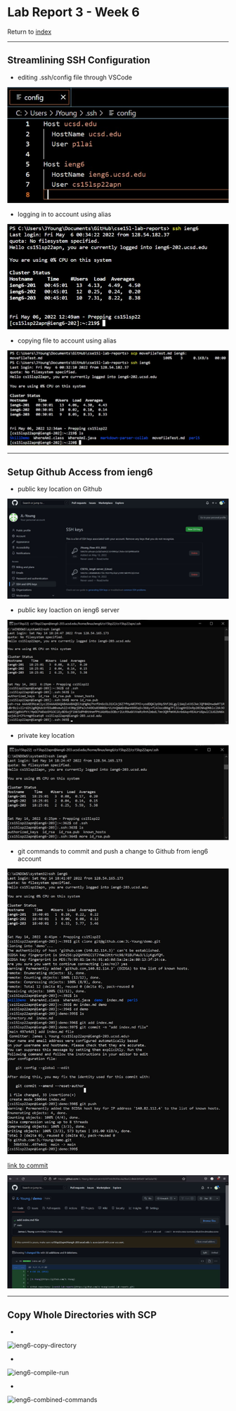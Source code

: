 # Lab Report 3 - Week 6

Return to [index](https://jl-young.github.io/cse15l-lab-reports/)

---
## Streamlining SSH Configuration

- editing .ssh/config file through VSCode

![config-file](lab-report-3/SSH-streamline_config-file.jpg)

- logging in to account using alias

![log-in](lab-report-3/SSH-streamline_log-in.jpg)

- copying file to account using alias

![file-move](lab-report-3/SSH-streamline_file-move.jpg)

---
## Setup Github Access from ieng6

- public key location on Github

![public-key-location-github](lab-report-3/SSH-Keys_public-location-github.jpg)

- public key loaction on ieng6 server

![public-key-location-laptop](lab-report-3/SSH-Keys_public-location-ieng6.jpg)

- private key location

![private-key-location](lab-report-3/SSH-Keys_private-location-ieng6.jpg)

- git commands to commit and push a change to Github from ieng6 account

![ieng6-git-commands](lab-report-3/SSH-Keys_commands.jpg)

[link to commit](https://github.com/JL-Young/demo/commit/497e4d1610ac4a39aa62db6dcb93d91ad0a3a192)

![ieng6-commit-link](lab-report-3/SSH-Keys_commit-link.jpg)

---
## Copy Whole Directories with SCP

-

![ieng6-copy-directory](lab-report-3/)

-

![ieng6-compile-run](lab-report-3/)

-

![ieng6-combined-commands](lab-report-3/)